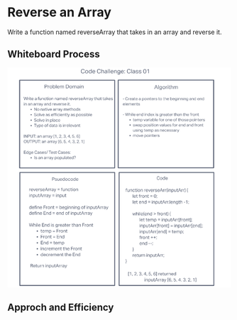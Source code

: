 # Reverse an Array

Write a function named reverseArray that takes in an array and reverse it.

## Whiteboard Process

![Whiteboard](./img/CCW1.png)

## Approch and Efficiency
